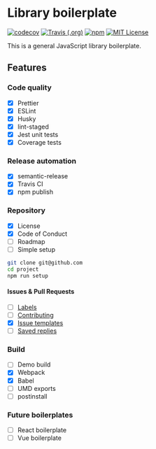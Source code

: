 # Library boilerplate

<p>
  <a href="https://codecov.io/gh/estevanmaito/library-boilerplate"><img src="https://codecov.io/gh/estevanmaito/library-boilerplate/branch/master/graph/badge.svg" alt="codecov" /></a>
  <a href="https://travis-ci.com/github/estevanmaito/library-boilerplate"><img src="https://img.shields.io/travis/estevanmaito/library-boilerplate" alt="Travis (.org)" /></a>
  <a href="https://www.npmjs.com/package/mylibrary-boilerplate"><img src="https://img.shields.io/npm/v/mylibrary-boilerplate" alt="npm" /></a>
  <a href="https://github.com/estevanmaito/library-boilerplate/blob/master/LICENSE"><img src="https://img.shields.io/github/license/estevanmaito/library-boilerplate" alt="MIT License" /></a>
</p>

This is a general JavaScript library boilerplate.

## Features

### Code quality

- [x] Prettier
- [x] ESLint
- [x] Husky
- [x] lint-staged
- [x] Jest unit tests
- [x] Coverage tests

### Release automation

- [x] semantic-release
- [x] Travis CI
- [x] npm publish

### Repository

- [x] License
- [x] Code of Conduct
- [ ] Roadmap
- [ ] Simple setup

```sh
git clone git@github.com
cd project
npm run setup
```

#### Issues & Pull Requests

- [ ] [Labels](https://help.github.com/en/github/managing-your-work-on-github/creating-a-label)
- [ ] [Contributing](https://help.github.com/en/github/building-a-strong-community/setting-guidelines-for-repository-contributors)
- [x] [Issue templates](https://help.github.com/en/github/building-a-strong-community/about-issue-and-pull-request-templates#issue-templates)
- [ ] [Saved replies](https://help.github.com/en/github/writing-on-github/working-with-saved-replies)

### Build

- [ ] Demo build
- [x] Webpack
- [x] Babel
- [ ] UMD exports
- [ ] postinstall

### Future boilerplates

- [ ] React boilerplate
- [ ] Vue boilerplate
